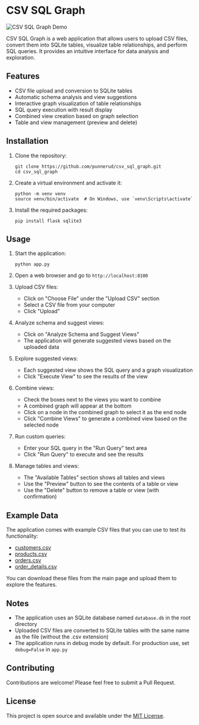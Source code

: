 # CSV SQL Graph

![CSV SQL Graph Demo](https://github.com/punnerud/csv_sql_graph/raw/main/video.gif)

CSV SQL Graph is a web application that allows users to upload CSV files, convert them into SQLite tables, visualize table relationships, and perform SQL queries. It provides an intuitive interface for data analysis and exploration.

## Features

- CSV file upload and conversion to SQLite tables
- Automatic schema analysis and view suggestions
- Interactive graph visualization of table relationships
- SQL query execution with result display
- Combined view creation based on graph selection
- Table and view management (preview and delete)

## Installation

1. Clone the repository:
   ```
   git clone https://github.com/punnerud/csv_sql_graph.git
   cd csv_sql_graph
   ```

2. Create a virtual environment and activate it:
   ```
   python -m venv venv
   source venv/bin/activate  # On Windows, use `venv\Scripts\activate`
   ```

3. Install the required packages:
   ```
   pip install flask sqlite3
   ```

## Usage

1. Start the application:
   ```
   python app.py
   ```

2. Open a web browser and go to `http://localhost:8100`

3. Upload CSV files:
   - Click on "Choose File" under the "Upload CSV" section
   - Select a CSV file from your computer
   - Click "Upload"

4. Analyze schema and suggest views:
   - Click on "Analyze Schema and Suggest Views"
   - The application will generate suggested views based on the uploaded data

5. Explore suggested views:
   - Each suggested view shows the SQL query and a graph visualization
   - Click "Execute View" to see the results of the view

6. Combine views:
   - Check the boxes next to the views you want to combine
   - A combined graph will appear at the bottom
   - Click on a node in the combined graph to select it as the end node
   - Click "Combine Views" to generate a combined view based on the selected node

7. Run custom queries:
   - Enter your SQL query in the "Run Query" text area
   - Click "Run Query" to execute and see the results

8. Manage tables and views:
   - The "Available Tables" section shows all tables and views
   - Use the "Preview" button to see the contents of a table or view
   - Use the "Delete" button to remove a table or view (with confirmation)

## Example Data

The application comes with example CSV files that you can use to test its functionality:
- [customers.csv](https://github.com/punnerud/csv_sql_graph/raw/main/customers.csv)
- [products.csv](https://github.com/punnerud/csv_sql_graph/raw/main/products.csv)
- [orders.csv](https://github.com/punnerud/csv_sql_graph/raw/main/orders.csv)
- [order_details.csv](https://github.com/punnerud/csv_sql_graph/raw/main/order_details.csv)

You can download these files from the main page and upload them to explore the features.

## Notes

- The application uses an SQLite database named `database.db` in the root directory
- Uploaded CSV files are converted to SQLite tables with the same name as the file (without the .csv extension)
- The application runs in debug mode by default. For production use, set `debug=False` in `app.py`

## Contributing

Contributions are welcome! Please feel free to submit a Pull Request.

## License

This project is open source and available under the [MIT License](https://github.com/punnerud/csv_sql_graph/blob/main/LICENSE).
